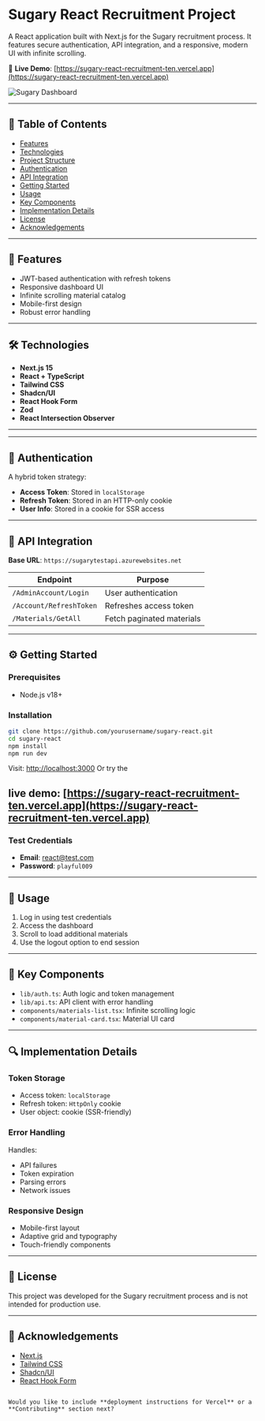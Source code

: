 


# Sugary React Recruitment Project

A React application built with Next.js for the Sugary recruitment process. It features secure authentication, API integration, and a responsive, modern UI with infinite scrolling.

🔗 **Live Demo**: [https://sugary-react-recruitment-ten.vercel.app](https://sugary-react-recruitment-ten.vercel.app)

![Sugary Dashboard](https://res.cloudinary.com/dbzzdvrmu/image/upload/v1746725900/Screenshot_2025-05-08_233042_pfs1so.png)

---

## 📑 Table of Contents

- [Features](#features)
- [Technologies](#technologies)
- [Project Structure](#project-structure)
- [Authentication](#authentication)
- [API Integration](#api-integration)
- [Getting Started](#getting-started)
- [Usage](#usage)
- [Key Components](#key-components)
- [Implementation Details](#implementation-details)
- [License](#license)
- [Acknowledgements](#acknowledgements)

---

## 🚀 Features

- JWT-based authentication with refresh tokens
- Responsive dashboard UI
- Infinite scrolling material catalog
- Mobile-first design
- Robust error handling

---

## 🛠️ Technologies

- **Next.js 15**
- **React + TypeScript**
- **Tailwind CSS**
- **Shadcn/UI**
- **React Hook Form**
- **Zod**
- **React Intersection Observer**

---



---

## 🔐 Authentication

A hybrid token strategy:

- **Access Token**: Stored in `localStorage`
- **Refresh Token**: Stored in an HTTP-only cookie
- **User Info**: Stored in a cookie for SSR access

---

## 🔄 API Integration

**Base URL**: `https://sugarytestapi.azurewebsites.net`

| Endpoint                 | Purpose                       |
|--------------------------|-------------------------------|
| `/AdminAccount/Login`    | User authentication           |
| `/Account/RefreshToken`  | Refreshes access token        |
| `/Materials/GetAll`      | Fetch paginated materials     |

---

## ⚙️ Getting Started

### Prerequisites

- Node.js v18+

### Installation

```bash
git clone https://github.com/yourusername/sugary-react.git
cd sugary-react
npm install
npm run dev
````

Visit: [http://localhost:3000](http://localhost:3000)
Or try the
## live demo: [https://sugary-react-recruitment-ten.vercel.app](https://sugary-react-recruitment-ten.vercel.app)

### Test Credentials

* **Email**: [react@test.com](mailto:react@test.com)
* **Password**: `playful009`

---

## 📱 Usage

1. Log in using test credentials
2. Access the dashboard
3. Scroll to load additional materials
4. Use the logout option to end session

---

## 🧩 Key Components

* `lib/auth.ts`: Auth logic and token management
* `lib/api.ts`: API client with error handling
* `components/materials-list.tsx`: Infinite scrolling logic
* `components/material-card.tsx`: Material UI card

---

## 🔍 Implementation Details

### Token Storage

* Access token: `localStorage`
* Refresh token: `HttpOnly` cookie
* User object: cookie (SSR-friendly)

### Error Handling

Handles:

* API failures
* Token expiration
* Parsing errors
* Network issues

### Responsive Design

* Mobile-first layout
* Adaptive grid and typography
* Touch-friendly components

---

## 📝 License

This project was developed for the Sugary recruitment process and is not intended for production use.

---

## 🙏 Acknowledgements

* [Next.js](https://nextjs.org/)
* [Tailwind CSS](https://tailwindcss.com/)
* [Shadcn/UI](https://ui.shadcn.com/)
* [React Hook Form](https://react-hook-form.com/)

```

Would you like to include **deployment instructions for Vercel** or a **Contributing** section next?
```
